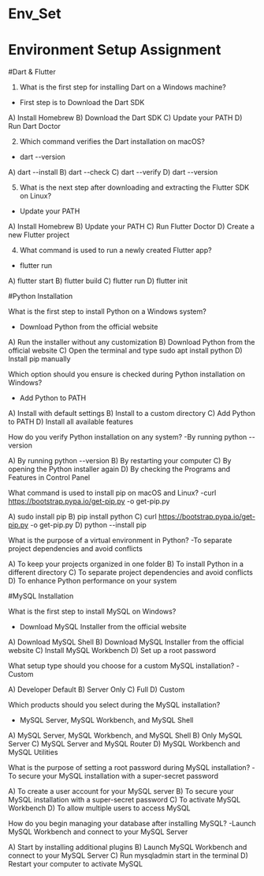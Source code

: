 # Env_Set

# Environment Setup Assignment

#Dart & Flutter

1. What is the first step for installing Dart on a Windows machine?
- First step is to Download the Dart SDK

A) Install Homebrew
B) Download the Dart SDK
C) Update your PATH
D) Run Dart Doctor


2. Which command verifies the Dart installation on macOS?
- dart --version
  
A) dart --install
B) dart --check
C) dart --verify
D) dart --version


5. What is the next step after downloading and extracting the Flutter SDK on Linux?
- Update your PATH
  
A) Install Homebrew
B) Update your PATH
C) Run Flutter Doctor
D) Create a new Flutter project


4. What command is used to run a newly created Flutter app?
- flutter run
  
A) flutter start
B) flutter build
C) flutter run
D) flutter init


#Python Installation

What is the first step to install Python on a Windows system?
- Download Python from the official website
  
A) Run the installer without any customization
B) Download Python from the official website
C) Open the terminal and type sudo apt install python
D) Install pip manually

Which option should you ensure is checked during Python installation on Windows?
- Add Python to PATH

A) Install with default settings
B) Install to a custom directory
C) Add Python to PATH
D) Install all available features

How do you verify Python installation on any system?
-By running python --version

A) By running python --version
B) By restarting your computer
C) By opening the Python installer again
D) By checking the Programs and Features in Control Panel

What command is used to install pip on macOS and Linux?
-curl https://bootstrap.pypa.io/get-pip.py -o get-pip.py

A) sudo install pip
B) pip install python
C) curl https://bootstrap.pypa.io/get-pip.py -o get-pip.py
D) python --install pip

What is the purpose of a virtual environment in Python?
-To separate project dependencies and avoid conflicts

A) To keep your projects organized in one folder
B) To install Python in a different directory
C) To separate project dependencies and avoid conflicts
D) To enhance Python performance on your system

#MySQL Installation

What is the first step to install MySQL on Windows?
- Download MySQL Installer from the official website
  
A) Download MySQL Shell
B) Download MySQL Installer from the official website
C) Install MySQL Workbench
D) Set up a root password

What setup type should you choose for a custom MySQL installation?
-Custom

A) Developer Default
B) Server Only
C) Full
D) Custom

Which products should you select during the MySQL installation?
- MySQL Server, MySQL Workbench, and MySQL Shell
  
A) MySQL Server, MySQL Workbench, and MySQL Shell
B) Only MySQL Server
C) MySQL Server and MySQL Router
D) MySQL Workbench and MySQL Utilities

What is the purpose of setting a root password during MySQL installation?
-To secure your MySQL installation with a super-secret password

A) To create a user account for your MySQL server
B) To secure your MySQL installation with a super-secret password
C) To activate MySQL Workbench
D) To allow multiple users to access MySQL

How do you begin managing your database after installing MySQL?
-Launch MySQL Workbench and connect to your MySQL Server

A) Start by installing additional plugins
B) Launch MySQL Workbench and connect to your MySQL Server
C) Run mysqladmin start in the terminal
D) Restart your computer to activate MySQL



